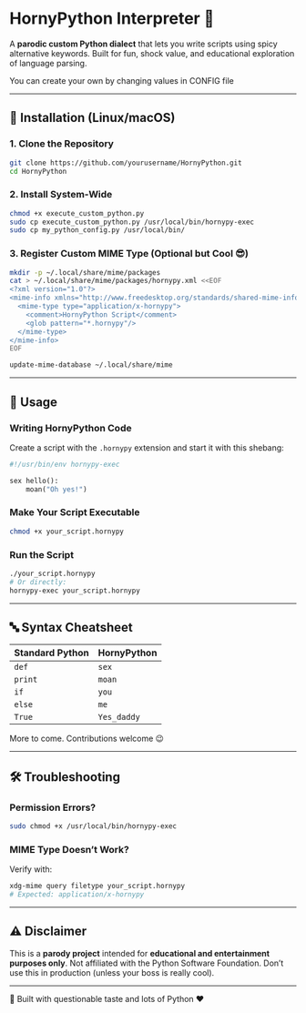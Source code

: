 # HornyPython Interpreter 🔞

A **parodic custom Python dialect** that lets you write scripts using spicy alternative keywords. Built for fun, shock value, and educational exploration of language parsing.

You can create your own by changing values in CONFIG file

---

## 🚀 Installation (Linux/macOS)

### 1. Clone the Repository
```bash
git clone https://github.com/yourusername/HornyPython.git
cd HornyPython
```

### 2. Install System-Wide
```bash
chmod +x execute_custom_python.py
sudo cp execute_custom_python.py /usr/local/bin/hornypy-exec
sudo cp my_python_config.py /usr/local/bin/
```

### 3. Register Custom MIME Type (Optional but Cool 😎)
```bash
mkdir -p ~/.local/share/mime/packages
cat > ~/.local/share/mime/packages/hornypy.xml <<EOF
<?xml version="1.0"?>
<mime-info xmlns="http://www.freedesktop.org/standards/shared-mime-info">
  <mime-type type="application/x-hornypy">
    <comment>HornyPython Script</comment>
    <glob pattern="*.hornypy"/>
  </mime-type>
</mime-info>
EOF

update-mime-database ~/.local/share/mime
```

---

## 🧠 Usage

### Writing HornyPython Code
Create a script with the `.hornypy` extension and start it with this shebang:
```python
#!/usr/bin/env hornypy-exec

sex hello():
    moan("Oh yes!")
```

### Make Your Script Executable
```bash
chmod +x your_script.hornypy
```

### Run the Script
```bash
./your_script.hornypy
# Or directly:
hornypy-exec your_script.hornypy
```

---

## 🔤 Syntax Cheatsheet

| Standard Python | HornyPython |
|-----------------|-------------|
| `def`           | `sex`       |
| `print`         | `moan`      |
| `if`            | `you`       |
| `else`          | `me`        |
| `True`          | `Yes_daddy` |

More to come. Contributions welcome 😉

---

## 🛠️ Troubleshooting

### Permission Errors?
```bash
sudo chmod +x /usr/local/bin/hornypy-exec
```

### MIME Type Doesn’t Work?
Verify with:
```bash
xdg-mime query filetype your_script.hornypy
# Expected: application/x-hornypy
```

---

## ⚠️ Disclaimer

This is a **parody project** intended for **educational and entertainment purposes only**. Not affiliated with the Python Software Foundation. Don’t use this in production (unless your boss is really cool).

---

🧪 Built with questionable taste and lots of Python ❤️
